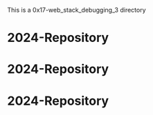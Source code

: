 This is a 0x17-web_stack_debugging_3 directory
# 2024-Repository
# 2024-Repository
# 2024-Repository
